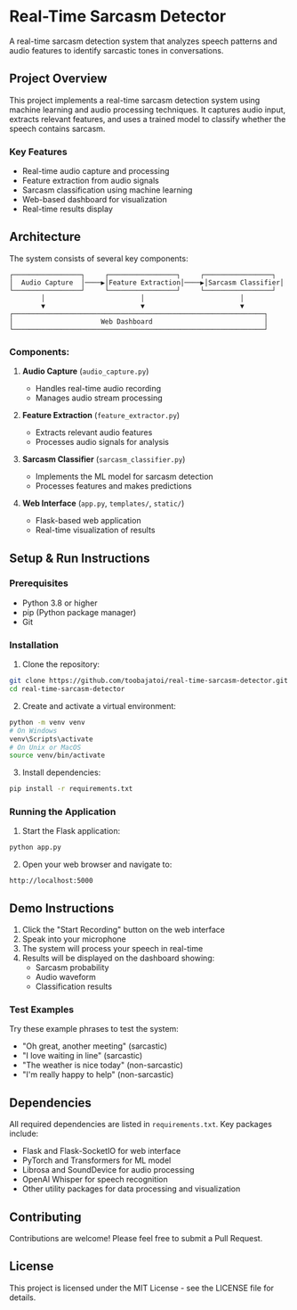 # Real-Time Sarcasm Detector

A real-time sarcasm detection system that analyzes speech patterns and audio features to identify sarcastic tones in conversations.

## Project Overview

This project implements a real-time sarcasm detection system using machine learning and audio processing techniques. It captures audio input, extracts relevant features, and uses a trained model to classify whether the speech contains sarcasm.

### Key Features
- Real-time audio capture and processing
- Feature extraction from audio signals
- Sarcasm classification using machine learning
- Web-based dashboard for visualization
- Real-time results display

## Architecture

The system consists of several key components:

```
┌─────────────────┐     ┌─────────────────┐     ┌─────────────────┐
│  Audio Capture  │────▶│Feature Extraction│────▶│Sarcasm Classifier│
└─────────────────┘     └─────────────────┘     └─────────────────┘
        │                        │                        │
        ▼                        ▼                        ▼
┌───────────────────────────────────────────────────────────────┐
│                      Web Dashboard                            │
└───────────────────────────────────────────────────────────────┘
```

### Components:
1. **Audio Capture** (`audio_capture.py`)
   - Handles real-time audio recording
   - Manages audio stream processing

2. **Feature Extraction** (`feature_extractor.py`)
   - Extracts relevant audio features
   - Processes audio signals for analysis

3. **Sarcasm Classifier** (`sarcasm_classifier.py`)
   - Implements the ML model for sarcasm detection
   - Processes features and makes predictions

4. **Web Interface** (`app.py`, `templates/`, `static/`)
   - Flask-based web application
   - Real-time visualization of results

## Setup & Run Instructions

### Prerequisites
- Python 3.8 or higher
- pip (Python package manager)
- Git

### Installation

1. Clone the repository:
```bash
git clone https://github.com/toobajatoi/real-time-sarcasm-detector.git
cd real-time-sarcasm-detector
```

2. Create and activate a virtual environment:
```bash
python -m venv venv
# On Windows
venv\Scripts\activate
# On Unix or MacOS
source venv/bin/activate
```

3. Install dependencies:
```bash
pip install -r requirements.txt
```

### Running the Application

1. Start the Flask application:
```bash
python app.py
```

2. Open your web browser and navigate to:
```
http://localhost:5000
```

## Demo Instructions

1. Click the "Start Recording" button on the web interface
2. Speak into your microphone
3. The system will process your speech in real-time
4. Results will be displayed on the dashboard showing:
   - Sarcasm probability
   - Audio waveform
   - Classification results

### Test Examples

Try these example phrases to test the system:
- "Oh great, another meeting" (sarcastic)
- "I love waiting in line" (sarcastic)
- "The weather is nice today" (non-sarcastic)
- "I'm really happy to help" (non-sarcastic)

## Dependencies

All required dependencies are listed in `requirements.txt`. Key packages include:
- Flask and Flask-SocketIO for web interface
- PyTorch and Transformers for ML model
- Librosa and SoundDevice for audio processing
- OpenAI Whisper for speech recognition
- Other utility packages for data processing and visualization

## Contributing

Contributions are welcome! Please feel free to submit a Pull Request.

## License

This project is licensed under the MIT License - see the LICENSE file for details. 